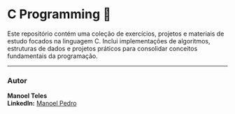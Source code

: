 # C Programming 🔧
Este repositório contém uma coleção de exercícios, projetos e materiais de estudo focados na linguagem C. Inclui implementações de algoritmos, estruturas de dados e projetos práticos para consolidar conceitos fundamentais da programação.

-----
### Autor
**Manoel Teles**  
**LinkedIn:** [Manoel Pedro](https://www.linkedin.com/in/manoeltelesps)
